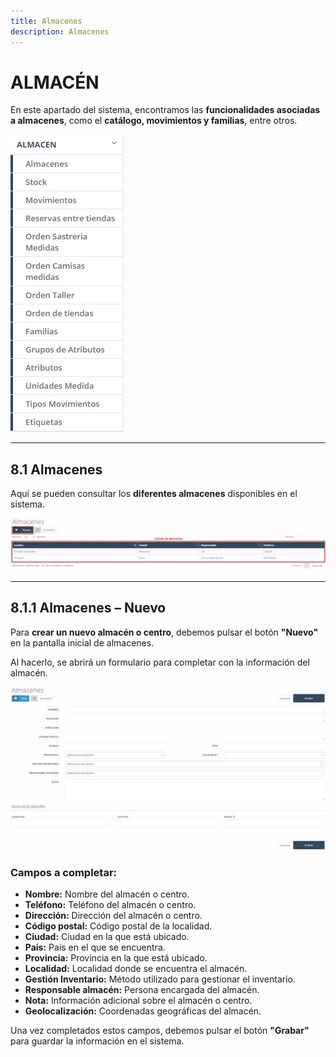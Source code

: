 ```yaml
---
title: Almacenes
description: Almacenes
---
```


# ALMACÉN  

En este apartado del sistema, encontramos las **funcionalidades asociadas a almacenes**, como el **catálogo, movimientos y familias**, entre otros.  

![](../../../assets/articulos/alm1.png)   

---

## **8.1 Almacenes**  

Aquí se pueden consultar los **diferentes almacenes** disponibles en el sistema. 

![](../../../assets/articulos/alm2.jpg)  

---

## **8.1.1 Almacenes – Nuevo**  

Para **crear un nuevo almacén o centro**, debemos pulsar el botón **"Nuevo"** en la pantalla inicial de almacenes.  

Al hacerlo, se abrirá un formulario para completar con la información del almacén.  

![](../../../assets/articulos/alm3.jpg)  

### **Campos a completar:**  
- **Nombre:** Nombre del almacén o centro.  
- **Teléfono:** Teléfono del almacén o centro.  
- **Dirección:** Dirección del almacén o centro.  
- **Código postal:** Código postal de la localidad.  
- **Ciudad:** Ciudad en la que está ubicado.  
- **País:** País en el que se encuentra.  
- **Provincia:** Provincia en la que está ubicado.  
- **Localidad:** Localidad donde se encuentra el almacén.  
- **Gestión Inventario:** Método utilizado para gestionar el inventario.  
- **Responsable almacén:** Persona encargada del almacén.  
- **Nota:** Información adicional sobre el almacén o centro.  
- **Geolocalización:** Coordenadas geográficas del almacén.  

Una vez completados estos campos, debemos pulsar el botón **"Grabar"** para guardar la información en el sistema.   
